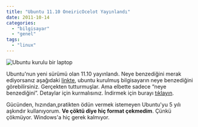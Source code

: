 ```yaml
---
title: "Ubuntu 11.10 OneiricOcelot Yayınlandı"
date: 2011-10-14
categories: 
  - "bilgisayar"
  - "genel"
tags: 
  - "linux"
---
```


![](/images/frontpage-laptop_l1.jpg "Ubuntu kurulu bir laptop")

  

Ubuntu'nun yeni sürümü olan 11.10 yayınlandı. Neye benzediğini merak ediyorsanız aşağıdaki [linkte](http://www.ubuntu.com/tour/# "Ubuntu simülasyon"), ubuntu kurulmuş bilgisayarın neye benzediğini görebilirsiniz. Gerçekten tutturmuşlar. Ama elbette sadece “neye benzediğini”. Detaylar için kurmalısınız. İndirmek için burayı [tıklayın](http://www.ubuntu.com/download "Ubuntu resmi indirme sayfası").

  

Gücünden, hızından,pratikten ödün vermek istemeyen Ubuntu'yu 5 yılı aşkındır kullanıyorum. **Ve çöktü diye hiç format çekmedim**. Çünkü çökmüyor. Windows'a hiç gerek kalmıyor.
